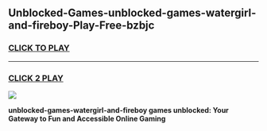 
## Unblocked-Games-unblocked-games-watergirl-and-fireboy-Play-Free-bzbjc
<h3>
<a href="https://premium76.site?title=unblocked-games-watergirl-and-fireboy&ref=21A">CLICK TO PLAY</a></h3>
<hr>

<h3>
<a href="https://premium76.site?title=unblocked-games-watergirl-and-fireboy&ref=21A">CLICK 2 PLAY</a>
  
</h3>

<a href="https://premium76.site?title=unblocked-games-watergirl-and-fireboy&ref=21A"><img src="https://clearcache.store/games.png"></a>


**unblocked-games-watergirl-and-fireboy games unblocked: Your Gateway to Fun and Accessible Online Gaming**
